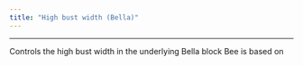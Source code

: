 ```yaml
---
title: "High bust width (Bella)"
---
```


***

Controls the high bust width in the underlying Bella block Bee is based on




